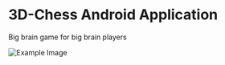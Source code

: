 # 3D-Chess Android Application
Big brain game for big brain players

![Example Image](/ResourcesAndConcepts/example_phones2.png)
